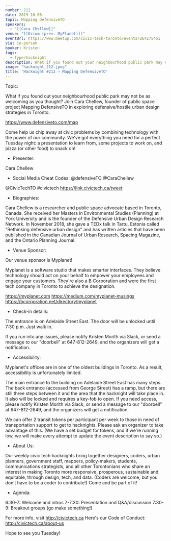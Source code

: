 ```yaml
---
number: 212
date: 2019-10-08
topic: Mapping DefensiveTO
speakers:
  - "[[Cara Chellew]]"
venue: "[[Orium (prev. MyPlanet)]]"
eventUrl: https://www.meetup.com/civic-tech-toronto/events/264275461
via: in-person
booker: Kristen
tags:
  - type/hacknight
description: What if you found out your neighbourhood public park may not be as welcoming as you thought? Join Cara Chellew, founder of public space project Mapping DefensiveTO in exploring defensive/hostile urban design strategies in Toronto. https://www.defensiveto.com/map
image: "hacknight_212.jpeg"
title: 'Hacknight #212 – Mapping DefensiveTO'
---
```


Topic:

What if you found out your neighbourhood public park may not be as welcoming as you thought? Join Cara Chellew, founder of public space project Mapping DefensiveTO in exploring defensive/hostile urban design strategies in Toronto.

https://www.defensiveto.com/map

Come help us chip away at civic problems by combining technology with the power of our community. We've got everything you need for a perfect Tuesday night: a presentation to learn from, some projects to work on, and pizza (or other food) to snack on!

+ Presenter:

Cara Chellew

+ Social Media Cheat Codes:
@defensiveTO @CaraChellew

@CivicTechTO \#civictech
https://link.civictech.ca/tweet

+ Biographies:

Cara Chellew is a researcher and public space advocate based
in Toronto, Canada. She received her Masters in Environmental Studies
(Planning) at York University and is the founder of the Defensive
Urban Design Research Network. In November 2018, she gave a TEDx talk
in Tartu, Estonia called "Rethinking defensive urban design" and has
written articles that have been published in the Canadian Journal of
Urban Research, Spacing Magazine, and the Ontario Planning Journal.

+ Venue Sponsor:

Our venue sponsor is Myplanet!

Myplanet is a software studio that makes smarter interfaces. They believe technology should act on your behalf to empower your employees and engage your customers. They're also a B Corporation and were the first tech company in Toronto to achieve the designation.

https://myplanet.com
https://medium.com/myplanet-musings
https://bcorporation.net/directory/myplanet

+ Check-in details:

The entrance is on Adelaide Street East. The door will be unlocked until 7:30 p.m. Just walk in.

If you run into any issues, please notify Kristen Morith via Slack, or send a message to our "doorbell" at 647-812-2649, and the organizers will get a notification.

+ Accessibility:

Myplanet's offices are in one of the oldest buildings in Toronto. As a result, accessibility is unfortunately limited.

The main entrance to the building on Adelaide Street East has many steps. The back entrance (accessed from George Street) has a ramp, but there are still three steps between it and the area that the hacknight will take place in. It also will be locked and requires a key-fob to open. If you need access, please notify Kristen Morith via Slack, or send a message to our "doorbell" at 647-812-2649, and the organizers will get a notification.

We can offer 2 transit tokens per participant per week to those in need of transportation support to get to hacknights. Please ask an organizer to take advantage of this. (We have a set budget for tokens, and if we’re running low, we will make every attempt to update the event description to say so.)

+ About Us:

Our weekly civic tech hacknights bring together designers, coders, urban planners, government staff, mappers, policy-makers, students, communications strategists, and all other Torontonians who share an interest in making Toronto more responsive, prosperous, sustainable and equitable, through design, tech, and data. (Coders are welcome, but you don’t have to be a coder to contribute!) Come and be part of it!

+ Agenda:

6:30-7: Welcome and intros
7-7:30: Presentation and Q&A/discussion
7:30-9: Breakout groups (go make something!)

For more info, visit http://civictech.ca
Here's our Code of Conduct: http://civictech.ca/about-us

Hope to see you Tuesday!